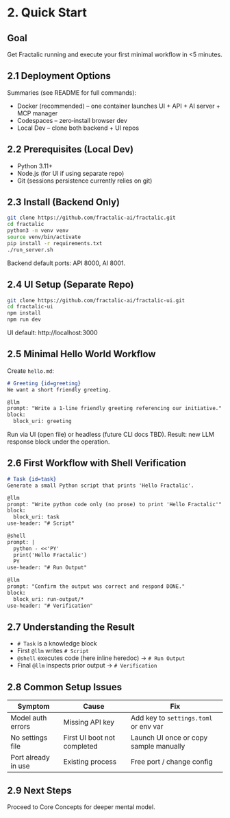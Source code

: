 # 2. Quick Start

## Goal
Get Fractalic running and execute your first minimal workflow in <5 minutes.

## 2.1 Deployment Options
Summaries (see README for full commands):
- Docker (recommended) – one container launches UI + API + AI server + MCP manager
- Codespaces – zero‑install browser dev
- Local Dev – clone both backend + UI repos

## 2.2 Prerequisites (Local Dev)
- Python 3.11+
- Node.js (for UI if using separate repo)
- Git (sessions persistence currently relies on git)

## 2.3 Install (Backend Only)
```bash
git clone https://github.com/fractalic-ai/fractalic.git
cd fractalic
python3 -m venv venv
source venv/bin/activate
pip install -r requirements.txt
./run_server.sh
```
Backend default ports: API 8000, AI 8001.

## 2.4 UI Setup (Separate Repo)
```bash
git clone https://github.com/fractalic-ai/fractalic-ui.git
cd fractalic-ui
npm install
npm run dev
```
UI default: http://localhost:3000

## 2.5 Minimal Hello World Workflow
Create `hello.md`:
```markdown
# Greeting {id=greeting}
We want a short friendly greeting.

@llm
prompt: "Write a 1-line friendly greeting referencing our initiative."
block:
  block_uri: greeting
```
Run via UI (open file) or headless (future CLI docs TBD). Result: new LLM response block under the operation.

## 2.6 First Workflow with Shell Verification
```markdown
# Task {id=task}
Generate a small Python script that prints 'Hello Fractalic'.

@llm
prompt: "Write python code only (no prose) to print 'Hello Fractalic'"
block:
  block_uri: task
use-header: "# Script"

@shell
prompt: |
  python - <<'PY'
  print('Hello Fractalic')
  PY
use-header: "# Run Output"

@llm
prompt: "Confirm the output was correct and respond DONE."
block:
  block_uri: run-output/*
use-header: "# Verification"
```

## 2.7 Understanding the Result
- `# Task` is a knowledge block
- First `@llm` writes `# Script`
- `@shell` executes code (here inline heredoc) → `# Run Output`
- Final `@llm` inspects prior output → `# Verification`

## 2.8 Common Setup Issues
| Symptom | Cause | Fix |
|---------|-------|-----|
| Model auth errors | Missing API key | Add key to `settings.toml` or env var |
| No settings file | First UI boot not completed | Launch UI once or copy sample manually |
| Port already in use | Existing process | Free port / change config |

## 2.9 Next Steps
Proceed to Core Concepts for deeper mental model.
